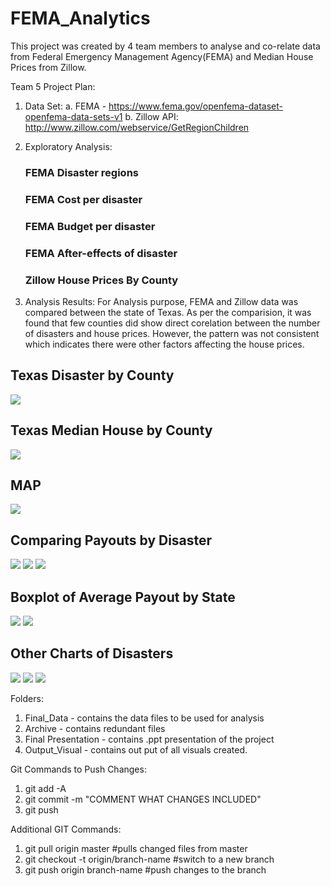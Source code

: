 # FEMA_Analytics

This project was created by 4 team members to analyse and co-relate data from Federal Emergency Management Agency(FEMA) and Median House Prices from Zillow. 




Team 5 Project Plan:
1. Data Set: 
    a. FEMA - https://www.fema.gov/openfema-dataset-openfema-data-sets-v1
    b. Zillow API: http://www.zillow.com/webservice/GetRegionChildren

2. Exploratory Analysis:
    ### FEMA Disaster regions
    ### FEMA Cost per disaster
    ### FEMA Budget per disaster
    ### FEMA After-effects of disaster
    ### Zillow House Prices By County

3. Analysis Results:
For Analysis purpose, FEMA and Zillow data was compared between the state of Texas. As per the comparision, it was found that few counties did show direct corelation between the number of disasters and house prices. However, the pattern was not consistent which indicates there were other factors affecting the house prices. 
## Texas Disaster by County
![](output_visual/TX_Disaster_by_County.png)
## Texas Median House by County
![](output_visual/TX_House_by_County.png)
## MAP
![](output_visual/Texas_Zillow.PNG)

## Comparing Payouts by Disaster
![](output_visual/Average_Money_per_Person.png) ![](output_visual/Money_Approved_by_FEMA.png) ![](output_visual/Households_Affected.png)

## Boxplot of Average Payout by State
![](output_visual/Owner_Boxplot.png)
![](output_visual/Renter_Boxplot.png)

## Other Charts of Disasters
![](output_visual/counties_affect_waffle.png)
![](output_visual/counties_affected_pie.png)
![](output_visual/Counties_affected_by_Disasters_from_2013-2020.png)


Folders:
1. Final_Data - contains the data files to be used for analysis
2. Archive - contains redundant files
3. Final Presentation - contains .ppt presentation of the project
4. Output_Visual - contains out put of all visuals created.


Git Commands to Push Changes:
1. git add -A 
2. git commit -m "COMMENT WHAT CHANGES INCLUDED"
3. git push

Additional GIT Commands:
1. git pull origin master                   #pulls changed files from master
2. git checkout -t origin/branch-name       #switch to a new branch
3. git push origin branch-name              #push changes to the branch
